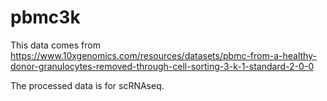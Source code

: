 # pbmc3k

This data comes from https://www.10xgenomics.com/resources/datasets/pbmc-from-a-healthy-donor-granulocytes-removed-through-cell-sorting-3-k-1-standard-2-0-0 

The processed data is for scRNAseq. 
